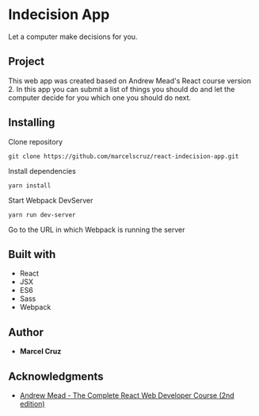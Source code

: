 # Indecision App

Let a computer make decisions for you.

## Project

This web app was created based on Andrew Mead's React course version 2. In this app you can submit a list of things you should do and let the computer decide for you which one you should do next.

## Installing

Clone repository

```
git clone https://github.com/marcelscruz/react-indecision-app.git
```

Install dependencies
```
yarn install
```

Start Webpack DevServer
```
yarn run dev-server
```

Go to the URL in which Webpack is running the server

## Built with

* React
* JSX
* ES6
* Sass
* Webpack

## Author

* **Marcel Cruz**

## Acknowledgments

* [Andrew Mead - The Complete React Web Developer Course (2nd edition)](https://mead.io/)
